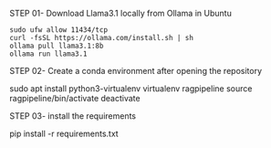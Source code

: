 STEP 01- Download Llama3.1 locally from Ollama in Ubuntu

    sudo ufw allow 11434/tcp
    curl -fsSL https://ollama.com/install.sh | sh
    ollama pull llama3.1:8b
    ollama run llama3.1

STEP 02- Create a conda environment after opening the repository

sudo apt install python3-virtualenv
virtualenv ragpipeline
source ragpipeline/bin/activate
deactivate

STEP 03- install the requirements

pip install -r requirements.txt